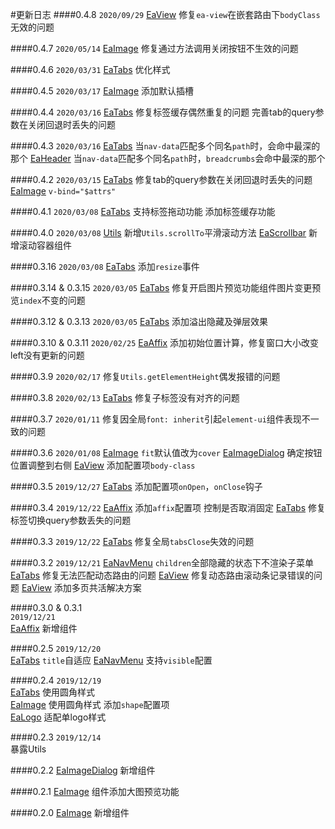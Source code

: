 #更新日志
####0.4.8
`2020/09/29`
[EaView](#/view) 修复`ea-view`在嵌套路由下`bodyClass`无效的问题

####0.4.7
`2020/05/14`
[EaImage](#/image) 修复通过方法调用关闭按钮不生效的问题

####0.4.6
`2020/03/31`
[EaTabs](#/tabs) 优化样式

####0.4.5
`2020/03/17`
[EaImage](#/image) 添加默认插槽

####0.4.4
`2020/03/16`
[EaTabs](#/tabs) 
修复标签缓存偶然重复的问题
完善tab的query参数在关闭回退时丢失的问题

####0.4.3
`2020/03/16`
[EaTabs](#/tabs) 当`nav-data`匹配多个同名`path`时，会命中最深的那个
[EaHeader](#/header) 当`nav-data`匹配多个同名`path`时，`breadcrumbs`会命中最深的那个

####0.4.2
`2020/03/15`
[EaTabs](#/tabs) 修复tab的query参数在关闭回退时丢失的问题
[EaImage](#/image) `v-bind="$attrs"`

####0.4.1
`2020/03/08`
[EaTabs](#/tabs) 
支持标签拖动功能
添加标签缓存功能

####0.4.0
`2020/03/08`
[Utils](#/utils) 新增`Utils.scrollTo`平滑滚动方法
[EaScrollbar](#/scrollbar) 新增滚动容器组件

####0.3.16
`2020/03/08`
[EaTabs](#/tabs) 添加`resize`事件

####0.3.14 & 0.3.15
`2020/03/05`
[EaTabs](#/image) 修复开启图片预览功能组件图片变更预览`index`不变的问题

####0.3.12 & 0.3.13
`2020/03/05`
[EaTabs](#/tabs) 添加溢出隐藏及弹层效果

####0.3.10 & 0.3.11
`2020/02/25`
[EaAffix](#/affix) 添加初始位置计算，修复窗口大小改变left没有更新的问题

####0.3.9
`2020/02/17`
修复`Utils.getElementHeight`偶发报错的问题

####0.3.8
`2020/02/13`
[EaTabs](#/tabs) 修复子标签没有对齐的问题

####0.3.7
`2020/01/11`
修复因全局`font: inherit`引起`element-ui`组件表现不一致的问题

####0.3.6
`2020/01/08`
[EaImage](#/image) `fit`默认值改为`cover`
[EaImageDialog](#/image-dialog) 确定按钮位置调整到右侧
[EaView](#/view) 添加配置项`body-class`

####0.3.5
`2019/12/27`
[EaTabs](#/tabs) 添加配置项`onOpen`，`onClose`钩子

####0.3.4
`2019/12/22`
[EaAffix](#/affix) 添加`affix`配置项 控制是否取消固定
[EaTabs](#/tabs) 修复标签切换query参数丢失的问题

####0.3.3
`2019/12/22`
[EaTabs](#/tabs) 修复全局`tabsClose`失效的问题

####0.3.2
`2019/12/21`
[EaNavMenu](#/nav-menu) `children`全部隐藏的状态下不渲染子菜单
[EaTabs](#/tabs) 修复无法匹配动态路由的问题
[EaView](#/view) 修复动态路由滚动条记录错误的问题
[EaView](#/view) 添加多页共活解决方案

####0.3.0 & 0.3.1  
`2019/12/21`   
[EaAffix](#/affix) 新增组件

####0.2.5 
`2019/12/20`  
[EaTabs](#/tabs) `title`自适应 
[EaNavMenu](#/nav-menu) 支持`visible`配置

####0.2.4 
`2019/12/19`  
[EaTabs](#/tabs) 使用圆角样式  
[EaImage](#/image) 使用圆角样式 添加`shape`配置项  
[EaLogo](#/logo) 适配单logo样式  

####0.2.3 
`2019/12/14`  
暴露Utils

####0.2.2
[EaImageDialog](#/image-dialog) 新增组件

####0.2.1
[EaImage](#/image) 组件添加大图预览功能

####0.2.0
[EaImage](#/image) 新增组件
